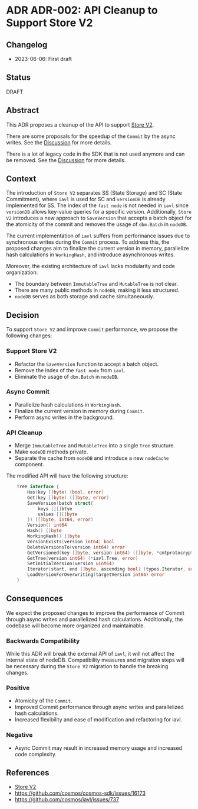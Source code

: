 # ADR ADR-002: API Cleanup to Support Store V2

## Changelog

* 2023-06-06: First draft

## Status

DRAFT

## Abstract

This ADR proposes a cleanup of the API to support [Store V2](https://github.com/cosmos/cosmos-sdk/blob/main/docs/architecture/adr-065-store-v2.md).

There are some proposals for the speedup of the `Commit` by the async writes. See the [Discussion](https://github.com/cosmos/cosmos-sdk/issues/16173) for more details.

There is a lot of legacy code in the SDK that is not used anymore and can be removed. See the [Discussion](https://github.com/cosmos/iavl/issues/737) for more details. 

## Context

The introduction of `Store V2` separates SS (State Storage) and SC (State Commitment), where `iavl` is used for SC and `versionDB` is already implemented for SS. The index of the `fast node` is not needed in `iavl` since `versionDB` allows key-value queries for a specific version.
Additionally, `Store V2` introduces a new approach to `SaveVersion` that accepts a batch object for the atomicity of the commit and removes the usage of `dbm.Batch` in `nodeDB`.

The current implementation of `iavl` suffers from performance issues due to synchronous writes during the `Commit` process. To address this, the proposed changes aim to finalize the current version in memory, parallelize hash calculations in `WorkingHash`, and introduce asynchronous writes.

Moreover, the existing architecture of `iavl` lacks modularity and code organization:

- The boundary between `ImmutableTree` and `MutableTree` is not clear.
- There are many public methods in `nodeDB`, making it less structured.
- `nodeDB` serves as both storage and cache simultaneously.

## Decision

To support `Store V2` and improve `Commit` performance, we propose the following changes:

### Support Store V2

- Refactor the `SaveVersion` function to accept a batch object.
- Remove the index of the `fast node` from `iavl`.
- Eliminate the usage of `dbm.Batch` in `nodeDB`.

### Async Commit

- Parallelize hash calculations in `WorkingHash`.
- Finalize the current version in memory during `Commit`.
- Perform async writes in the background.

### API Cleanup

- Merge `ImmutableTree` and `MutableTree` into a single `Tree` structure.
- Make `nodeDB` methods private.
- Separate the cache from `nodeDB` and introduce a new `nodeCache` component.

The modified API will have the following structure:

```go
    Tree interface {
        Has(key []byte) (bool, error)
        Get(key []byte) ([]byte, error)
        SaveVersion(batch struct{
            keys [][]btye
            values [][]byte
        }) ([]byte, int64, error)
        Version() int64
        Hash() []byte
        WorkingHash() []byte
        VersionExists(version int64) bool
        DeleteVersionsTo(version int64) error
        GetVersioned(key []byte, version int64) ([]byte, *cmtprotocrypto.ProofOps, error)
        GetTree(version int64) (*iavl.Tree, error)
        SetInitialVersion(version uint64)
        Iterator(start, end []byte, ascending bool) (types.Iterator, error)
        LoadVersionForOverwriting(targetVersion int64) error
    }
```
## Consequences

We expect the proposed changes to improve the performance of Commit through async writes and parallelized hash calculations. Additionally, the codebase will become more organized and maintainable.

### Backwards Compatibility

While this ADR will break the external API of `iavl`, it will not affect the internal state of nodeDB. Compatibility measures and migration steps will be necessary during the `Store V2` migration to handle the breaking changes.

### Positive

- Atomicity of the `Commit`.
- Improved Commit performance through async writes and parallelized hash calculations.
- Increased flexibility and ease of modification and refactoring for iavl.

### Negative

- Async Commit may result in increased memory usage and increased code complexity.

## References

- [Store V2](https://github.com/cosmos/cosmos-sdk/blob/main/docs/architecture/adr-065-store-v2.md)
- https://github.com/cosmos/cosmos-sdk/issues/16173
- https://github.com/cosmos/iavl/issues/737